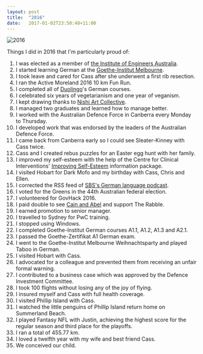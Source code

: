 ```yaml
---
layout: post
title:  "2016"
date:   2017-01-02T23:50:48+11:00
---
```


![2016](2016-06-19.jpg)

Things I did in 2016 that I'm particularly proud of:

1. I was elected as a member of [the Institute of Engineers Australia][].
1. I started learning German at the [Goethe-Institut Melbourne][].
1. I took leave and cared for Cass after she underwent a first rib resection.
1. I ran the Active Moreland 2016 10 km Fun Run.
1. I completed all of [Duolingo][]'s German courses.
1. I celebrated six years of vegetarianism and one year of veganism.
1. I kept drawing thanks to [Nishi Art Collective][].
1. I managed two graduates and learned how to manage better.
1. I worked with the Australian Defence Force in Canberra every Monday to Thursday.
1. I developed work that was endorsed by the leaders of the Australian Defence Force.
1. I came back from Canberra early so I could see Sleater-Kinney with Cass twice.
1. Cass and I created rebus puzzles for an Easter egg hunt with her family.
1. I improved my self-esteem with the help of the Centre for Clinical Interventions' [Improving Self-Esteem][] information package.
1. I visited Hobart for Dark Mofo and my birthday with Cass, Chris and Ellen.
1. I corrected the RSS feed of [SBS's German language podcast][].
1. I voted for the Greens in the 44th Australian federal election.
1. I volunteered for GovHack 2016.
1. I paid double to see [Cain and Abel][] and support The Rabble.
1. I earned promotion to senior manager.
1. I travelled to Sydney for PwC training.
1. I stopped using Windows.
1. I completed Goethe-Institut German courses A1.1, A1.2, A1.3 and A2.1.
1. I passed the Goethe-Zertifikat A1 German exam.
1. I went to the Goethe-Institut Melbourne Weihnachtsparty and played Taboo in German.
1. I visited Hobart with Cass.
1. I advocated for a colleague and prevented them from receiving an unfair formal warning.
1. I contributed to a business case which was approved by the Defence Investment Committee.
1. I took 100 flights without losing any of the joy of flying.
1. I insured myself and Cass with full health coverage.
1. I visited Phillip Island with Cass.
1. I watched the little penguins of Phillip Island return home on Summerland Beach.
1. I played Fantasy NFL with Justin, achieving the highest score for the regular season and third place for the playoffs.
1. I ran a total of 455.77 km.
1. I loved a twelfth year with my wife and best friend Cass.
1. We conceived our child.

[the Institute of Engineers Australia]: https://engineersaustralia.org.au
[Goethe-Institut Melbourne]: https://goethe.de/ins/au/en/sta/mel/kur.html
[Duolingo]: https://en.duolingo.com/course/de/en/Learn-German-Online
[Nishi Art Collective]: https://instagram.com/nishiartcollective
[Improving Self-Esteem]: http://www.cci.health.wa.gov.au/resources/infopax.cfm?Info_ID=47
[SBS's German language podcast]: http://sbs.com.au/yourlanguage/german
[Cain and Abel]: http://therabble.com.au/cain-abel
